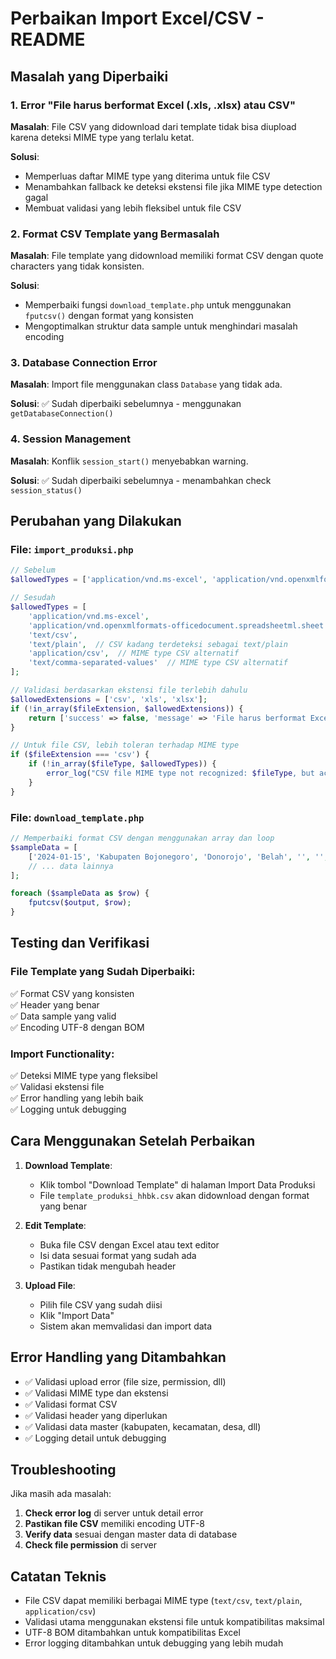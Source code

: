 # Perbaikan Import Excel/CSV - README

## Masalah yang Diperbaiki

### 1. **Error "File harus berformat Excel (.xls, .xlsx) atau CSV"**
**Masalah**: File CSV yang didownload dari template tidak bisa diupload karena deteksi MIME type yang terlalu ketat.

**Solusi**:
- Memperluas daftar MIME type yang diterima untuk file CSV
- Menambahkan fallback ke deteksi ekstensi file jika MIME type detection gagal
- Membuat validasi yang lebih fleksibel untuk file CSV

### 2. **Format CSV Template yang Bermasalah**
**Masalah**: File template yang didownload memiliki format CSV dengan quote characters yang tidak konsisten.

**Solusi**:
- Memperbaiki fungsi `download_template.php` untuk menggunakan `fputcsv()` dengan format yang konsisten
- Mengoptimalkan struktur data sample untuk menghindari masalah encoding

### 3. **Database Connection Error**
**Masalah**: Import file menggunakan class `Database` yang tidak ada.

**Solusi**: ✅ Sudah diperbaiki sebelumnya - menggunakan `getDatabaseConnection()`

### 4. **Session Management**
**Masalah**: Konflik `session_start()` menyebabkan warning.

**Solusi**: ✅ Sudah diperbaiki sebelumnya - menambahkan check `session_status()`

## Perubahan yang Dilakukan

### File: `import_produksi.php`
```php
// Sebelum
$allowedTypes = ['application/vnd.ms-excel', 'application/vnd.openxmlformats-officedocument.spreadsheetml.sheet', 'text/csv'];

// Sesudah  
$allowedTypes = [
    'application/vnd.ms-excel', 
    'application/vnd.openxmlformats-officedocument.spreadsheetml.sheet', 
    'text/csv',
    'text/plain',  // CSV kadang terdeteksi sebagai text/plain
    'application/csv',  // MIME type CSV alternatif
    'text/comma-separated-values'  // MIME type CSV alternatif
];

// Validasi berdasarkan ekstensi file terlebih dahulu
$allowedExtensions = ['csv', 'xls', 'xlsx'];
if (!in_array($fileExtension, $allowedExtensions)) {
    return ['success' => false, 'message' => 'File harus berformat Excel (.xls, .xlsx) atau CSV'];
}

// Untuk file CSV, lebih toleran terhadap MIME type
if ($fileExtension === 'csv') {
    if (!in_array($fileType, $allowedTypes)) {
        error_log("CSV file MIME type not recognized: $fileType, but accepting based on extension");
    }
}
```

### File: `download_template.php`
```php
// Memperbaiki format CSV dengan menggunakan array dan loop
$sampleData = [
    ['2024-01-15', 'Kabupaten Bojonegoro', 'Donorojo', 'Belah', '', '', 'Bambu', 'HHBK', '100.500', 'Kilogram'],
    // ... data lainnya
];

foreach ($sampleData as $row) {
    fputcsv($output, $row);
}
```

## Testing dan Verifikasi

### File Template yang Sudah Diperbaiki:
✅ Format CSV yang konsisten  
✅ Header yang benar  
✅ Data sample yang valid  
✅ Encoding UTF-8 dengan BOM  

### Import Functionality:
✅ Deteksi MIME type yang fleksibel  
✅ Validasi ekstensi file  
✅ Error handling yang lebih baik  
✅ Logging untuk debugging  

## Cara Menggunakan Setelah Perbaikan

1. **Download Template**:
   - Klik tombol "Download Template" di halaman Import Data Produksi
   - File `template_produksi_hhbk.csv` akan didownload dengan format yang benar

2. **Edit Template**:
   - Buka file CSV dengan Excel atau text editor
   - Isi data sesuai format yang sudah ada
   - Pastikan tidak mengubah header

3. **Upload File**:
   - Pilih file CSV yang sudah diisi
   - Klik "Import Data"
   - Sistem akan memvalidasi dan import data

## Error Handling yang Ditambahkan

- ✅ Validasi upload error (file size, permission, dll)
- ✅ Validasi MIME type dan ekstensi
- ✅ Validasi format CSV
- ✅ Validasi header yang diperlukan
- ✅ Validasi data master (kabupaten, kecamatan, desa, dll)
- ✅ Logging detail untuk debugging

## Troubleshooting

Jika masih ada masalah:

1. **Check error log** di server untuk detail error
2. **Pastikan file CSV** memiliki encoding UTF-8
3. **Verify data** sesuai dengan master data di database
4. **Check file permission** di server

## Catatan Teknis

- File CSV dapat memiliki berbagai MIME type (`text/csv`, `text/plain`, `application/csv`)
- Validasi utama menggunakan ekstensi file untuk kompatibilitas maksimal
- UTF-8 BOM ditambahkan untuk kompatibilitas Excel
- Error logging ditambahkan untuk debugging yang lebih mudah
